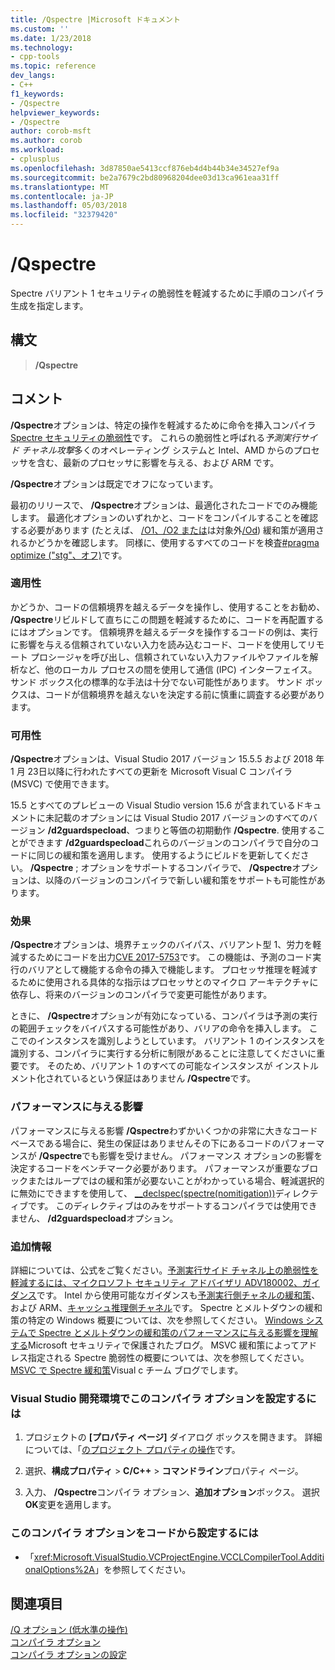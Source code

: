 ```yaml
---
title: /Qspectre |Microsoft ドキュメント
ms.custom: ''
ms.date: 1/23/2018
ms.technology:
- cpp-tools
ms.topic: reference
dev_langs:
- C++
f1_keywords:
- /Qspectre
helpviewer_keywords:
- /Qspectre
author: corob-msft
ms.author: corob
ms.workload:
- cplusplus
ms.openlocfilehash: 3d87850ae5413ccf876eb4d4b44b34e34527ef9a
ms.sourcegitcommit: be2a7679c2bd80968204dee03d13ca961eaa31ff
ms.translationtype: MT
ms.contentlocale: ja-JP
ms.lasthandoff: 05/03/2018
ms.locfileid: "32379420"
---
```

# <a name="qspectre"></a>/Qspectre

Spectre バリアント 1 セキュリティの脆弱性を軽減するために手順のコンパイラ生成を指定します。

## <a name="syntax"></a>構文

> **/Qspectre**

## <a name="remarks"></a>コメント

**/Qspectre**オプションは、特定の操作を軽減するために命令を挿入コンパイラ[Spectre セキュリティの脆弱性](https://spectreattack.com/spectre.pdf)です。 これらの脆弱性と呼ばれる*予測実行サイド チャネル攻撃*多くのオペレーティング システムと Intel、AMD からのプロセッサを含む、最新のプロセッサに影響を与える、および ARM です。

**/Qspectre**オプションは既定でオフになっています。

最初のリリースで、 **/Qspectre**オプションは、最適化されたコードでのみ機能します。 最適化オプションのいずれかと、コードをコンパイルすることを確認する必要があります (たとえば、 [/O1、/O2 または](o1-o2-minimize-size-maximize-speed.md)は対象外[/Od](od-disable-debug.md)) 緩和策が適用されるかどうかを確認します。 同様に、使用するすべてのコードを検査[#pragma optimize ("stg"、オフ)](../../preprocessor/optimize.md)です。

### <a name="applicability"></a>適用性

かどうか、コードの信頼境界を越えるデータを操作し、使用することをお勧め、 **/Qspectre**リビルドして直ちにこの問題を軽減するために、コードを再配置するにはオプションです。 信頼境界を越えるデータを操作するコードの例は、実行に影響を与える信頼されていない入力を読み込むコード、コードを使用してリモート プロシージャを呼び出し、信頼されていない入力ファイルやファイルを解析など、他のローカル プロセスの間を使用して通信 (IPC) インターフェイス。 サンド ボックス化の標準的な手法は十分でない可能性があります。 サンド ボックスは、コードが信頼境界を越えないを決定する前に慎重に調査する必要があります。

### <a name="availability"></a>可用性

**/Qspectre**オプションは、Visual Studio 2017 バージョン 15.5.5 および 2018 年 1 月 23日以降に行われたすべての更新を Microsoft Visual C コンパイラ (MSVC) で使用できます。

15.5 とすべてのプレビューの Visual Studio version 15.6 が含まれているドキュメントに未記載のオプションには Visual Studio 2017 バージョンのすべてのバージョン **/d2guardspecload**、つまりと等価の初期動作 **/Qspectre**. 使用することができます **/d2guardspecload**これらのバージョンのコンパイラで自分のコードに同じの緩和策を適用します。 使用するようにビルドを更新してください。 **/Qspectre** ; オプションをサポートするコンパイラで、 **/Qspectre**オプションは、以降のバージョンのコンパイラで新しい緩和策をサポートも可能性があります。

### <a name="effect"></a>効果

**/Qspectre**オプションは、境界チェックのバイパス、バリアント型 1、労力を軽減するためにコードを出力[CVE 2017-5753](https://nvd.nist.gov/vuln/detail/CVE-2017-5753)です。 この機能は、予測のコード実行のバリアとして機能する命令の挿入で機能します。 プロセッサ推理を軽減するために使用される具体的な指示はプロセッサとのマイクロ アーキテクチャに依存し、将来のバージョンのコンパイラで変更可能性があります。

ときに、 **/Qspectre**オプションが有効になっている、コンパイラは予測の実行の範囲チェックをバイパスする可能性があり、バリアの命令を挿入します。 ここでのインスタンスを識別しようとしています。 バリアント 1 のインスタンスを識別する、コンパイラに実行する分析に制限があることに注意してくださいに重要です。 そのため、バリアント 1 のすべての可能なインスタンスが インストルメント化されているという保証はありません **/Qspectre**です。

### <a name="performance-impact"></a>パフォーマンスに与える影響

パフォーマンスに与える影響 **/Qspectre**わずかいくつかの非常に大きなコード ベースである場合に、発生の保証はありませんその下にあるコードのパフォーマンスが **/Qspectre**でも影響を受けません。 パフォーマンス オプションの影響を決定するコードをベンチマーク必要があります。 パフォーマンスが重要なブロックまたはループではの緩和策が必要ないことがわかっている場合、軽減選択的に無効にできますを使用して、 [__declspec(spectre(nomitigation))](../../cpp/spectre.md)ディレクティブです。 このディレクティブはのみをサポートするコンパイラでは使用できません、 **/d2guardspecload**オプション。

### <a name="additional-information"></a>追加情報

詳細については、公式をご覧ください。[予測実行サイド チャネル上の脆弱性を軽減するには、マイクロソフト セキュリティ アドバイザリ ADV180002、ガイダンス](https://portal.msrc.microsoft.com/en-US/security-guidance/advisory/ADV180002)です。 Intel から使用可能なガイダンスも[予測実行側チャネルの緩和策](https://software.intel.com/sites/default/files/managed/c5/63/336996-Speculative-Execution-Side-Channel-Mitigations.pdf)、および ARM、[キャッシュ推理側チャネル](https://developer.arm.com/-/media/Files/pdf/Cache_Speculation_Side-channels.pdf)です。 Spectre とメルトダウンの緩和策の特定の Windows 概要については、次を参照してください。 [Windows システムで Spectre とメルトダウンの緩和策のパフォーマンスに与える影響を理解する](https://cloudblogs.microsoft.com/microsoftsecure/2018/01/09/understanding-the-performance-impact-of-spectre-and-meltdown-mitigations-on-windows-systems/)Microsoft セキュリティで保護されたブログ。 MSVC 緩和策によってアドレス指定される Spectre 脆弱性の概要については、次を参照してください。 [MSVC で Spectre 緩和策](https://blogs.msdn.microsoft.com/vcblog/2018/01/15/spectre-mitigations-in-msvc./)Visual c チーム ブログでします。

### <a name="to-set-this-compiler-option-in-the-visual-studio-development-environment"></a>Visual Studio 開発環境でこのコンパイラ オプションを設定するには

1. プロジェクトの **[プロパティ ページ]** ダイアログ ボックスを開きます。 詳細については、「[のプロジェクト プロパティの操作](../../ide/working-with-project-properties.md)です。

1. 選択、**構成プロパティ** > **C/C++** > **コマンドライン**プロパティ ページ。

1. 入力、 **/Qspectre**コンパイラ オプション、**追加オプション**ボックス。 選択**OK**変更を適用します。

### <a name="to-set-this-compiler-option-programmatically"></a>このコンパイラ オプションをコードから設定するには

- 「<xref:Microsoft.VisualStudio.VCProjectEngine.VCCLCompilerTool.AdditionalOptions%2A>」を参照してください。

## <a name="see-also"></a>関連項目

[/Q オプション (低水準の操作)](../../build/reference/q-options-low-level-operations.md)  
[コンパイラ オプション](../../build/reference/compiler-options.md)  
[コンパイラ オプションの設定](../../build/reference/setting-compiler-options.md)  
